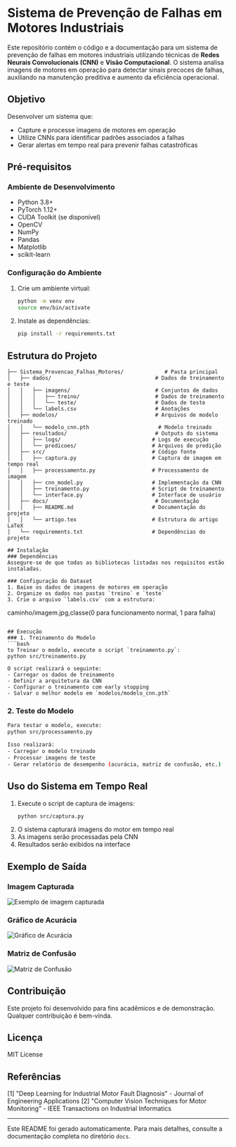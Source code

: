 # Sistema de Prevenção de Falhas em Motores Industriais

Este repositório contém o código e a documentação para um sistema de prevenção de falhas em motores industriais utilizando técnicas de **Redes Neurais Convolucionais (CNN)** e **Visão Computacional**. O sistema analisa imagens de motores em operação para detectar sinais precoces de falhas, auxiliando na manutenção preditiva e aumento da eficiência operacional.

## Objetivo

Desenvolver um sistema que:
- Capture e processe imagens de motores em operação
- Utilize CNNs para identificar padrões associados a falhas
- Gerar alertas em tempo real para prevenir falhas catastróficas

## Pré-requisitos

### Ambiente de Desenvolvimento
- Python 3.8+
- PyTorch 1.12+
- CUDA Toolkit (se disponível)
- OpenCV
- NumPy
- Pandas
- Matplotlib
- scikit-learn

### Configuração do Ambiente
1. Crie um ambiente virtual:
   ```bash
   python -m venv env
   source env/bin/activate
   ```
2. Instale as dependências:
   ```bash
   pip install -r requirements.txt
   ```

## Estrutura do Projeto
```
├── Sistema_Prevencao_Falhas_Motores/             # Pasta principal
│   ├── dados/                                 # Dados de treinamento e teste
│   │   ├── imagens/                           # Conjuntos de dados
│   │   │   ├── treino/                        # Dados de treinamento
│   │   │   └── teste/                         # Dados de teste
│   │   └── labels.csv                         # Anotações
│   ├── modelos/                               # Arquivos de modelo treinado
│   │   └── modelo_cnn.pth                      # Modelo treinado
│   ├── resultados/                            # Outputs do sistema
│   │   ├── logs/                             # Logs de execução
│   │   └── predicoes/                        # Arquivos de predição
│   ├── src/                                  # Código fonte
│   │   ├── captura.py                        # Captura de imagem em tempo real
│   │   ├── processamento.py                  # Processamento de imagem
│   │   ├── cnn_model.py                      # Implementação da CNN
│   │   ├── treinamento.py                    # Script de treinamento
│   │   └── interface.py                      # Interface de usuário
│   ├── docs/                                  # Documentação
│   │   ├── README.md                         # Documentação do projeto
│   │   └── artigo.tex                        # Estrutura do artigo LaTeX
│   └── requirements.txt                      # Dependências do projeto

## Instalação
### Dependências
Assegure-se de que todas as bibliotecas listadas nos requisitos estão instaladas.

### Configuração do Dataset
1. Baixe os dados de imagens de motores em operação
2. Organize os dados nas pastas `treino` e `teste`
3. Crie o arquivo `labels.csv` com a estrutura:
   ```
   caminho/imagem.jpg,classe(0 para funcionamento normal, 1 para falha)
   ```

## Execução
### 1. Treinamento do Modelo
```bash
to Treinar o modelo, execute o script `treinamento.py`:
python src/treinamento.py

O script realizará o seguinte:
- Carregar os dados de treinamento
- Definir a arquitetura da CNN
- Configurar o treinamento com early stopping
- Salvar o melhor modelo em `modelos/modelo_cnn.pth`
```

### 2. Teste do Modelo
```bash
Para testar o modelo, execute:
python src/processamento.py

Isso realizará:
- Carregar o modelo treinado
- Processar imagens de teste
- Gerar relatório de desempenho (acurácia, matriz de confusão, etc.)
```

## Uso do Sistema em Tempo Real
1. Execute o script de captura de imagens:
   ```bash
   python src/captura.py
   ```
2. O sistema capturará imagens do motor em tempo real
3. As imagens serão processadas pela CNN
4. Resultados serão exibidos na interface

## Exemplo de Saída
### Imagem Capturada
![Exemplo de imagem capturada](docs/imagens_exemplo.jpg)

### Gráfico de Acurácia
![Gráfico de Acurácia](docs/accuracy_plot.png)

### Matriz de Confusão
![Matriz de Confusão](docs/confusion_matrix.png)

## Contribuição
Este projeto foi desenvolvido para fins acadêmicos e de demonstração. Qualquer contribuição é bem-vinda.

## Licença
MIT License

## Referências
[1] "Deep Learning for Industrial Motor Fault Diagnosis" - Journal of Engineering Applications
[2] "Computer Vision Techniques for Motor Monitoring" - IEEE Transactions on Industrial Informatics

---

Este README foi gerado automaticamente. Para mais detalhes, consulte a documentação completa no diretório `docs`.